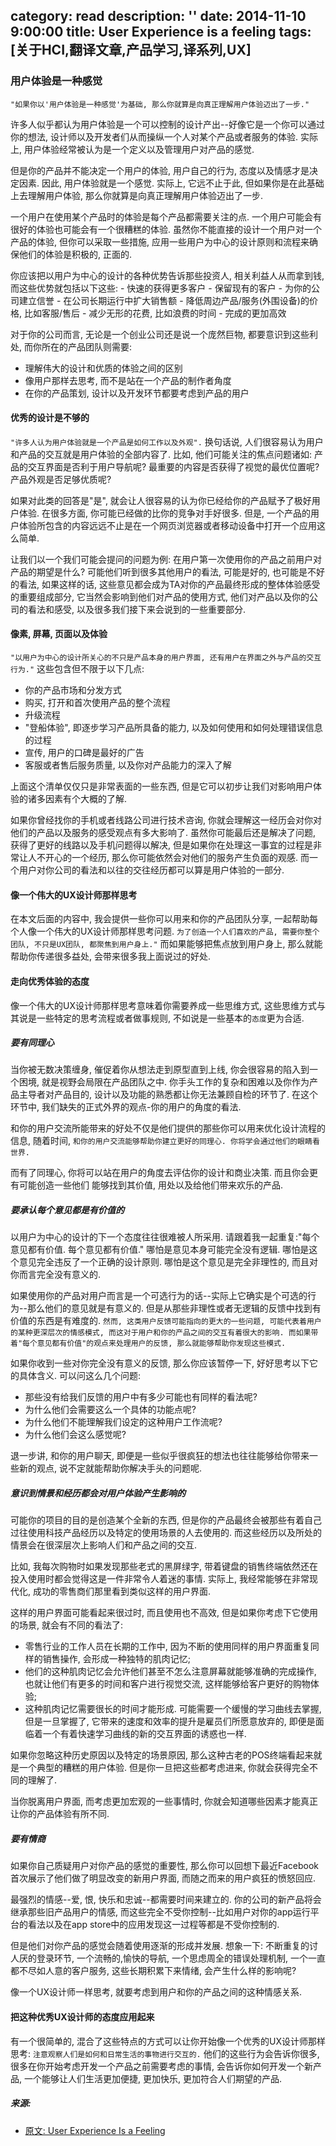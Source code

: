category: read
description: ''
date: 2014-11-10 9:00:00
title: User Experience is a feeling
tags: [关于HCI,翻译文章,产品学习,译系列,UX]
---

<h3>用户体验是一种感觉</h3>

<p><code>"如果你以'用户体验是一种感觉'为基础, 那么你就算是向真正理解用户体验迈出了一步."</code></p>

<p>许多人似乎都认为用户体验是一个可以控制的设计产出--好像它是一个你可以通过你的想法, 设计师以及开发者们从而操纵一个人对某个产品或者服务的体验. 实际上, 用户体验经常被认为是一个定义以及管理用户对产品的感觉.</p>

<p>但是你的产品并不能决定一个用户的体验, 用户自己的行为, 态度以及情感才是决定因素. 因此, 用户体验就是一个感觉. 实际上, 它远不止于此, 但如果你是在此基础上去理解用户体验, 那么你就算是向真正理解用户体验迈出了一步.</p>

<p>一个用户在使用某个产品时的体验是每个产品都需要关注的点. 一个用户可能会有很好的体验也可能会有一个很糟糕的体验. 虽然你不能直接的设计一个用户对一个产品的体验, 但你可以采取一些措施, 应用一些用户为中心的设计原则和流程来确保他们的体验是积极的, 正面的.</p>

<p>你应该把以用户为中心的设计的各种优势告诉那些投资人, 相关利益人从而拿到钱, 而这些优势就包括以下这些:
- 快速的获得更多客户
- 保留现有的客户
- 为你的公司建立信誉
- 在公司长期运行中扩大销售额
- 降低周边产品/服务(外围设备)的价格, 比如客服/售后
- 减少无形的花费, 比如浪费的时间
- 完成的更加高效</p>

<p>对于你的公司而言, 无论是一个创业公司还是说一个庞然巨物, 都要意识到这些利处, 而你所在的产品团队则需要:</p>

<ul>
<li>理解伟大的设计和优质的体验之间的区别</li>
<li>像用户那样去思考, 而不是站在一个产品的制作者角度</li>
<li>在你的产品策划, 设计以及开发环节都要考虑到产品的用户</li>
</ul>

<h4>优秀的设计是不够的</h4>

<p><code>"许多人认为用户体验就是一个产品是如何工作以及外观".</code> 换句话说, 人们很容易认为用户和产品的交互就是用户体验的全部内容了. 比如, 他们可能关注的焦点问题诸如: 产品的交互界面是否利于用户导航呢? 最重要的内容是否获得了视觉的最优位置呢? 产品外观是否足够优质呢?</p>

<p>如果对此类的回答是"是", 就会让人很容易的认为你已经给你的产品赋予了极好用户体验. 在很多方面, 你可能已经做的比你的竞争对手好很多. 但是, 一个产品的用户体验所包含的内容远远不止是在一个网页浏览器或者移动设备中打开一个应用这么简单.</p>

<p>让我们以一个我们可能会提问的问题为例: 在用户第一次使用你的产品之前用户对产品的期望是什么? 可能他们听到很多其他用户的看法, 可能是好的, 也可能是不好的看法, 如果这样的话, 这些意见都会成为TA对你的产品最终形成的整体体验感受的重要组成部分, 它当然会影响到他们对产品的使用方式, 他们对产品以及你的公司的看法和感受, 以及很多我们接下来会说到的一些重要部分.</p>

<h4>像素, 屏幕, 页面以及体验</h4>

<p><code>"以用户为中心的设计所关心的不只是产品本身的用户界面, 还有用户在界面之外与产品的交互行为."</code> 这些包含但不限于以下几点:</p>

<ul>
<li>你的产品市场和分发方式</li>
<li>购买, 打开和首次使用产品的整个流程</li>
<li>升级流程</li>
<li>"登船体验", 即逐步学习产品所具备的能力, 以及如何使用和如何处理错误信息的过程</li>
<li>宣传, 用户的口碑是最好的广告</li>
<li>客服或者售后服务质量, 以及你对产品能力的深入了解</li>
</ul>

<p>上面这个清单仅仅只是非常表面的一些东西, 但是它可以初步让我们对影响用户体验的诸多因素有个大概的了解.</p>

<p>如果你曾经找你的手机或者线路公司进行技术咨询, 你就会理解这一经历会对你对他们的产品以及服务的感受观点有多大影响了. 虽然你可能最后还是解决了问题, 获得了更好的线路以及手机问题得以解决, 但是如果你在处理这一事宜的过程是非常让人不开心的一个经历, 那么你可能依然会对他们的服务产生负面的观感. 而一个用户对你公司的看法和以往的交往经历都可以算是用户体验的一部分.</p>

<h4>像一个伟大的UX设计师那样思考</h4>

<p>在本文后面的内容中, 我会提供一些你可以用来和你的产品团队分享, 一起帮助每个人像一个伟大的UX设计师那样思考问题. <code>为了创造一个人们喜欢的产品, 需要你整个团队, 不只是UX团队, 都聚焦到用户身上."</code> 而如果能够把焦点放到用户身上, 那么就能帮助你传递很多益处, 会带来很多我上面说过的好处.</p>

<h4>走向优秀体验的态度</h4>

<p>像一个伟大的UX设计师那样思考意味着你需要养成一些思维方式, 这些思维方式与其说是一些特定的思考流程或者做事规则, 不如说是一些基本的<code>态度</code>更为合适.</p>

<h5>要有同理心</h5>

<p>当你被无数决策缠身, 催促着你从想法走到原型直到上线, 你会很容易的陷入到一个困境, 就是视野会局限在产品团队之中.  你手头工作的复杂和困难以及你作为产品主导者对产品目的, 设计以及功能的熟悉都让你无法兼顾自检的环节了.  在这个环节中, 我们缺失的正式外界的观点-你的用户的角度的看法.</p>

<p>和你的用户交流所能带来的好处不仅是他们提供的那些你可以用来优化设计流程的信息, 随着时间, <code>和你的用户交流能够帮助你建立更好的同理心. 你将学会通过他们的眼睛看世界.</code></p>

<p>而有了同理心, 你将可以站在用户的角度去评估你的设计和商业决策. 而且你会更有可能创造一些他们 能够找到其价值, 用处以及给他们带来欢乐的产品.</p>

<h5>要承认每个意见都是有价值的</h5>

<p>以用户为中心的设计的下一个态度往往很难被人所采用. 请跟着我一起重复:"每个意见都有价值. 每个意见都有价值." 哪怕是意见本身可能完全没有逻辑. 哪怕是这个意见完全违反了一个正确的设计原则. 哪怕是这个意见是完全非理性的, 而且对你而言完全没有意义的.</p>

<p>如果使用你的产品对用户而言是一个可选行为的话--实际上它确实是个可选的行为--那么他们的意见就是有意义的. 但是从那些非理性或者无逻辑的反馈中找到有价值的东西是有难度的. <code>然而, 这类用户反馈可能指向的更大的一些问题, 可能代表着用户的某种更深层次的情感模式, 而这对于用户和你的产品之间的交互有着很大的影响. 而如果带着"每个意见都有价值"的观点来处理用户的反馈, 那么就能够帮助你发现这些模式.</code></p>

<p>如果你收到一些对你完全没有意义的反馈, 那么你应该暂停一下, 好好思考以下它的具体含义. 可以问这么几个问题:</p>

<ul>
<li>那些没有给我们反馈的用户中有多少可能也有同样的看法呢?</li>
<li>为什么他们会需要这么一个具体的功能点呢?</li>
<li>为什么他们不能理解我们设定的这种用户工作流呢?</li>
<li>为什么他们会这么感觉呢?</li>
</ul>

<p>退一步讲, 和你的用户聊天, 即便是一些似乎很疯狂的想法也往往能够给你带来一些新的观点, 说不定就能帮助你解决手头的问题呢.</p>

<h5>意识到情景和经历都会对用户体验产生影响的</h5>

<p>可能你的项目的目的是创造某个全新的东西, 但是你的产品最终会被那些有着自己过往使用科技产品经历以及特定的使用场景的人去使用的. 而这些经历以及所处的情景会在很深层次上影响人们和产品之间的交互.</p>

<p>比如, 我每次购物时如果发现那些老式的黑屏绿字, 带着键盘的销售终端依然还在投入使用时都会觉得这是一件非常令人着迷的事情. 实际上, 我经常能够在非常现代化, 成功的零售商们那里看到类似这样的用户界面.</p>

<p>这样的用户界面可能看起来很过时, 而且使用也不高效, 但是如果你考虑下它使用的场景, 就会有不同的看法了:</p>

<ul>
<li>零售行业的工作人员在长期的工作中, 因为不断的使用同样的用户界面重复同样的销售操作, 会形成一种独特的肌肉记忆;</li>
<li>他们的这种肌肉记忆会允许他们甚至不怎么注意屏幕就能够准确的完成操作, 也就让他们有更多的时间和客户进行视觉交流, 这样能够给客户更好的购物体验;</li>
<li>这种肌肉记忆需要很长的时间才能形成. 可能需要一个缓慢的学习曲线去掌握, 但是一旦掌握了, 它带来的速度和效率的提升是雇员们所愿意放弃的, 即便是面临着一个有着快速学习曲线的新的交互界面的诱惑也一样.</li>
</ul>

<p>如果你忽略这种历史原因以及特定的场景原因, 那么这种古老的POS终端看起来就是一个典型的糟糕的用户体验. 但是你一旦把这些都考虑进来, 你就会获得完全不同的理解了.</p>

<p>当你脱离用户界面, 而考虑更加宏观的一些事情时, 你就会知道哪些因素才能真正让你的产品体验有所不同.</p>

<h5>要有情商</h5>

<p>如果你自己质疑用户对你产品的感觉的重要性, 那么你可以回想下最近Facebook首次展示了他们做了明显改变的新用户界面, 而随之而来的用户疯狂的愤怒回应.</p>

<p>最强烈的情感--爱, 恨, 快乐和忠诚--都需要时间来建立的. 你的公司的新产品将会继承那些旧产品用户的情感, 而这些完全不受你控制--比如用户对你的app运行平台的看法以及在app store中的应用发现这一过程等都是不受你控制的.</p>

<p>但是他们对你产品的感觉会随着使用逐渐的形成并发展. 想象一下: 不断重复的讨人厌的登录环节, 一个流畅的,愉快的导航, 一个思虑周全的错误处理机制, 一个一直都不尽如人意的客户服务, 这些长期积累下来情绪, 会产生什么样的影响呢?</p>

<p>像一个UX设计师一样思考, 就要考虑到用户和你的产品之间的这种情感关系.</p>

<h4>把这种优秀UX设计师的态度应用起来</h4>

<p>有一个很简单的, 混合了这些特点的方式可以让你开始像一个优秀的UX设计师那样思考: <code>注意观察人们是如何和日常生活的事物进行交互的.</code> 他们的这些行为会告诉你很多, 很多在你开始考虑开发一个产品之前需要考虑的事情, 会告诉你如何开发一个新产品, 一个能够让人们生活更加便捷, 更加快乐, 更加符合人们期望的产品. </p>

<h5>来源:</h5>

<ul>
<li><a href="http://www.uxmatters.com/mt/archives/2014/10/user-experience-is-a-feeling.php">原文: User Experience Is a Feeling</a></li>
</ul>
